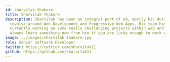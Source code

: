 ```yaml
---
id: sharvilak-thakore
title: Sharvilak Thakore
description: Sharvilak has been an integral part of e9, mostly his duties
  revolve around Web Development and Progressive Web Apps. His team has been
  currently working on some really challenging projects within web and you can
  always learn something new from him if you are lucky enough to work with him.
image: ../images/sharvilak-thakore.jpg
role: Senior Software Developer
twitter: https://twitter.com/sharvilak11
github: https://github.com/sharvilak11
---
```

